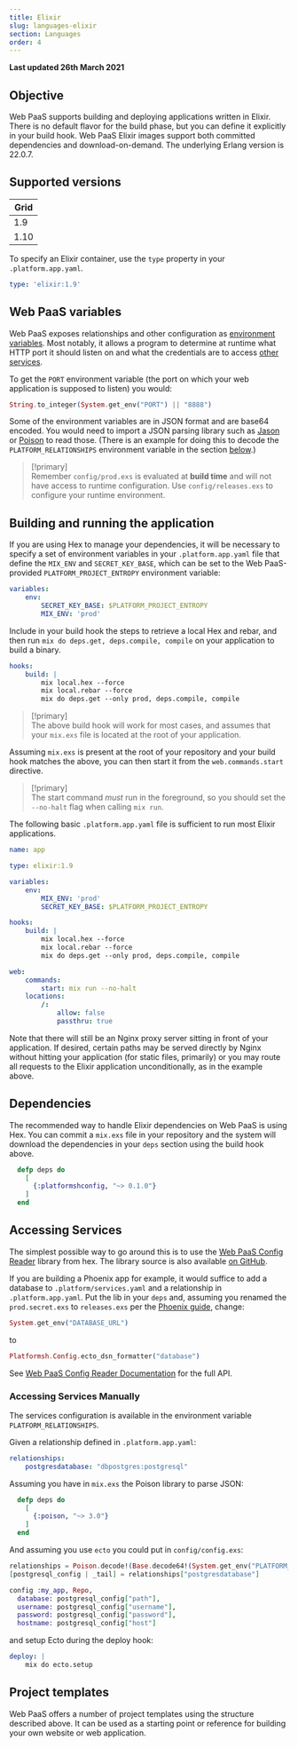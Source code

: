 ```yaml
---
title: Elixir
slug: languages-elixir
section: Languages
order: 4
---
```


**Last updated 26th March 2021**


## Objective  

Web PaaS supports building and deploying applications written in Elixir. There is no default flavor for the build phase, but you can define it explicitly in your build hook. Web PaaS Elixir images support both committed dependencies and download-on-demand. The underlying Erlang version is 22.0.7.

## Supported versions

| **Grid** | 
|----------------------------------|  
|  1.9 |  
|  1.10 |  

To specify an Elixir container, use the `type` property in your `.platform.app.yaml`.


```yaml   
type: 'elixir:1.9'
```  


## Web PaaS variables

Web PaaS exposes relationships and other configuration as [environment variables](../development-variables). Most notably, it allows a program to determine at runtime what HTTP port it should listen on and what the credentials are to access [other services](../configuration-services).

To get the `PORT` environment variable (the port on which your web application is supposed to listen) you would:

```elixir
String.to_integer(System.get_env("PORT") || "8888")
```

Some of the environment variables are in JSON format and are base64 encoded. You would need to import a JSON parsing library such as [Jason](https://hexdocs.pm/json/readme.html) or [Poison](https://hexdocs.pm/poison/api-reference.html) to read those. (There is an example for doing this to decode the `PLATFORM_RELATIONSHIPS` environment variable in the section [below](#accessing-services-manually).)

> [!primary]  
> Remember `config/prod.exs` is evaluated at **build time** and will not have access to runtime configuration. Use `config/releases.exs` to configure your runtime environment.
> 

## Building and running the application

If you are using Hex to manage your dependencies, it will be necessary to specify a set of environment variables in your `.platform.app.yaml` file that define the `MIX_ENV` and `SECRET_KEY_BASE`, which can be set to the Web PaaS-provided `PLATFORM_PROJECT_ENTROPY` environment variable:

```yaml
variables:
    env:
        SECRET_KEY_BASE: $PLATFORM_PROJECT_ENTROPY
        MIX_ENV: 'prod'
```

Include in your build hook the steps to retrieve a local Hex and rebar, and then run `mix do deps.get, deps.compile, compile` on your application to build a binary.


```yaml   
hooks:
    build: |
        mix local.hex --force
        mix local.rebar --force
        mix do deps.get --only prod, deps.compile, compile
```  


> [!primary]  
> The above build hook will work for most cases, and assumes that your `mix.exs` file is located at the root of your application.
> 

Assuming `mix.exs` is present at the root of your repository and your build hook matches the above, you can then start it from the `web.commands.start` directive.

> [!primary]  
> The start command _must_ run in the foreground, so you should set the `--no-halt` flag when calling `mix run`.
> 

The following basic `.platform.app.yaml` file is sufficient to run most Elixir applications.

```yaml
name: app

type: elixir:1.9

variables:
    env:
        MIX_ENV: 'prod'
        SECRET_KEY_BASE: $PLATFORM_PROJECT_ENTROPY

hooks:
    build: |
        mix local.hex --force
        mix local.rebar --force
        mix do deps.get --only prod, deps.compile, compile

web:
    commands:
        start: mix run --no-halt
    locations:
        /:
            allow: false
            passthru: true
```

Note that there will still be an Nginx proxy server sitting in front of your application. If desired, certain paths may be served directly by Nginx without hitting your application (for static files, primarily) or you may route all requests to the Elixir application unconditionally, as in the example above.

## Dependencies

The recommended way to handle Elixir dependencies on Web PaaS is using Hex. You can commit a `mix.exs` file in your repository and the system will download the dependencies in your `deps` section using the build hook above.

```elixir
  defp deps do
    [
	  {:platformshconfig, "~> 0.1.0"}
    ]
  end
```

## Accessing Services

The simplest possible way to go around this is to use the [Web PaaS Config Reader](https://hex.pm/packages/platformshconfig) library from hex. The library source is also available [on GitHub](https://github.com/platformsh/config-reader-elixir).

If you are building a Phoenix app for example, it would suffice to add a database to `.platform/services.yaml` and a relationship in `.platform.app.yaml`. Put the lib in your `deps` and, assuming you renamed the `prod.secret.exs` to `releases.exs` per the [Phoenix guide](https://hexdocs.pm/phoenix/releases.html), change:

```elixir
System.get_env("DATABASE_URL")
```

to

```elixir
Platformsh.Config.ecto_dsn_formatter("database")
```

See [Web PaaS Config Reader Documentation](https://hexdocs.pm/platformshconfig/Platformsh.Config.html) for the full API.

### Accessing Services Manually

The services configuration is available in the environment variable `PLATFORM_RELATIONSHIPS`.

Given a relationship defined in `.platform.app.yaml`:


```yaml   
relationships:
    postgresdatabase: "dbpostgres:postgresql"
```  


Assuming you have in `mix.exs` the Poison library to parse JSON:

```elixir
  defp deps do
    [
      {:poison, "~> 3.0"}
    ]
  end
```

And assuming you use `ecto` you could put in `config/config.exs`:

```elixir
relationships = Poison.decode!(Base.decode64!(System.get_env("PLATFORM_RELATIONSHIPS")))
[postgresql_config | _tail] = relationships["postgresdatabase"]

config :my_app, Repo,
  database: postgresql_config["path"],
  username: postgresql_config["username"],
  password: postgresql_config["password"],
  hostname: postgresql_config["host"]
```

and setup Ecto during the deploy hook:

```yaml
deploy: |
    mix do ecto.setup
```

## Project templates

Web PaaS offers a number of project templates using the structure described above. It can be used as a starting point or reference for building your own website or web application.


